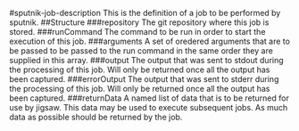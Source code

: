 #sputnik-job-description
This is the definition of a job to be performed by sputnik.
##Structure
###repository
The git repository where this job is stored.
###runCommand
The command to be run in order to start the execution of this job.
###arguments
A set of oredered arguments that are to be passed to be passed to the run command in the same order they are supplied in this array.
###output
The output that was sent to stdout during the processing of this job. Will only be returned once all the output has been captured.
###errorOutput
The output that was sent to stderr during the processing of this job. Will only be returned once all the output has been captured.
###returnData
A named list of data that is to be returned for use by jigsaw. This data may be used to execute subsequent jobs. As much data as possible should be returned by the job.